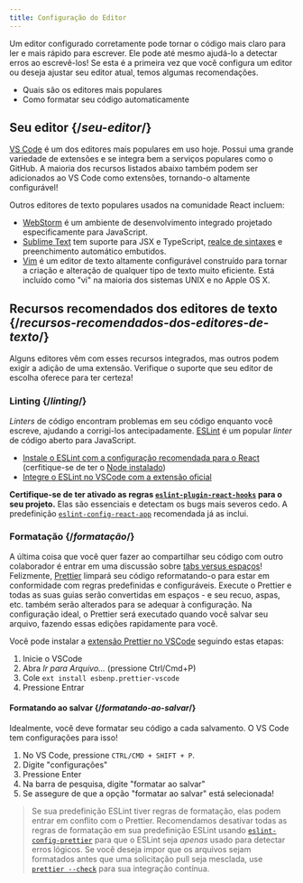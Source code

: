 ```yaml
---
title: Configuração do Editor
---
```


<Intro>

Um editor configurado corretamente pode tornar o código mais claro para ler e mais rápido para escrever. Ele pode até mesmo ajudá-lo a detectar erros ao escrevê-los! Se esta é a primeira vez que você configura um editor ou deseja ajustar seu editor atual, temos algumas recomendações.

</Intro>

<VoceVaiAprender>

* Quais são os editores mais populares
* Como formatar seu código automaticamente

</VoceVaiAprender>

## Seu editor {/*seu-editor*/}

[VS Code](https://code.visualstudio.com/) é um dos editores mais populares em uso hoje. Possui uma grande variedade de extensões e se integra bem a serviços populares como o GitHub. A maioria dos recursos listados abaixo também podem ser adicionados ao VS Code como extensões, tornando-o altamente configurável!

Outros editores de texto populares usados ​​na comunidade React incluem:

* [WebStorm](https://www.jetbrains.com/webstorm/) é um ambiente de desenvolvimento integrado projetado especificamente para JavaScript.
* [Sublime Text](https://www.sublimetext.com/) tem suporte para JSX e TypeScript, [realce de sintaxes](https://stackoverflow.com/a/70960574/458193) e preenchimento automático embutidos.
* [Vim](https://www.vim.org/) é um editor de texto altamente configurável construído para tornar a criação e alteração de qualquer tipo de texto muito eficiente. Está incluído como "vi" na maioria dos sistemas UNIX e no Apple OS X.

## Recursos recomendados dos editores de texto {/*recursos-recomendados-dos-editores-de-texto*/}

Alguns editores vêm com esses recursos integrados, mas outros podem exigir a adição de uma extensão. Verifique o suporte que seu editor de escolha oferece para ter certeza!

### Linting {/*linting*/}

*Linters* de código encontram problemas em seu código enquanto você escreve, ajudando a corrigi-los antecipadamente. [ESLint](https://eslint.org/) é um popular *linter* de código aberto para JavaScript.

* [Instale o ESLint com a configuração recomendada para o React](https://www.npmjs.com/package/eslint-config-react-app) (cerfitique-se de ter o [Node instalado](https://nodejs.org/en/download/current/))
* [Integre o ESLint no VSCode com a extensão oficial](https://marketplace.visualstudio.com/items?itemName=dbaeumer.vscode-eslint)

**Certifique-se de ter ativado as regras [`eslint-plugin-react-hooks`](https://www.npmjs.com/package/eslint-plugin-react-hooks) para o seu projeto.** Elas são essenciais e detectam os bugs mais severos cedo. A predefinição [`eslint-config-react-app`](https://www.npmjs.com/package/eslint-config-react-app) recomendada já as inclui.

### Formatação {/*formatação*/}

A última coisa que você quer fazer ao compartilhar seu código com outro colaborador é entrar em uma discussão sobre [tabs versus espaços](https://www.google.com/search?q=tabs+vs+spaces)! Felizmente, [Prettier](https://prettier.io/) limpará seu código reformatando-o para estar em conformidade com regras predefinidas e configuráveis. Execute o Prettier e todas as suas guias serão convertidas em espaços - e seu recuo, aspas, etc. também serão alterados para se adequar à configuração. Na configuração ideal, o Prettier será executado quando você salvar seu arquivo, fazendo essas edições rapidamente para você.

Você pode instalar a [extensão Prettier no VSCode](https://marketplace.visualstudio.com/items?itemName=esbenp.prettier-vscode) seguindo estas etapas:

1. Inicie o VSCode
2. Abra *Ir para Arquivo...* (pressione Ctrl/Cmd+P)
3. Cole `ext install esbenp.prettier-vscode`
4. Pressione Entrar

#### Formatando ao salvar {/*formatando-ao-salvar*/}

Idealmente, você deve formatar seu código a cada salvamento. O VS Code tem configurações para isso!

1. No VS Code, pressione `CTRL/CMD + SHIFT + P`.
2. Digite "configurações"
3. Pressione Enter
4. Na barra de pesquisa, digite "formatar ao salvar"
5. Se assegure de que a opção "formatar ao salvar" está selecionada!

> Se sua predefinição ESLint tiver regras de formatação, elas podem entrar em conflito com o Prettier. Recomendamos desativar todas as regras de formatação em sua predefinição ESLint usando [`eslint-config-prettier`](https://github.com/prettier/eslint-config-prettier) para que o ESLint seja *apenas* usado para detectar erros lógicos. Se você deseja impor que os arquivos sejam formatados antes que uma solicitação pull seja mesclada, use [`prettier --check`](https://prettier.io/docs/en/cli.html#--check) para sua integração contínua.
